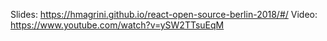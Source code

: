 Slides: https://hmagrini.github.io/react-open-source-berlin-2018/#/
Video: https://www.youtube.com/watch?v=ySW2TTsuEqM
